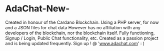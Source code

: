 # AdaChat-New-
Created in honour of the Cardano Blockchain. Using a PHP server, for now and a JSON files for chat data However has no affiliation with any developers of the blockchain, nor the blockchain itself. Fully functioning, Signup / Login, Public Chat functionality, etc. Created as a passion project and is being updated frequently. Sign up ! @ 'www.adachat.com'  : )
